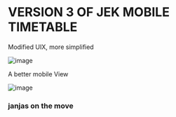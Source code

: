 # VERSION 3 OF JEK MOBILE TIMETABLE
####

Modified UIX, more simplified 

![image](https://user-images.githubusercontent.com/75433841/155365604-40ab590e-2628-4671-9bcd-2ff75b96cc65.png)

A better mobile View

![image](https://user-images.githubusercontent.com/75433841/155366004-2e949fb7-e697-4bb8-ada4-41cdec84738b.png)

####

### janjas on the move
